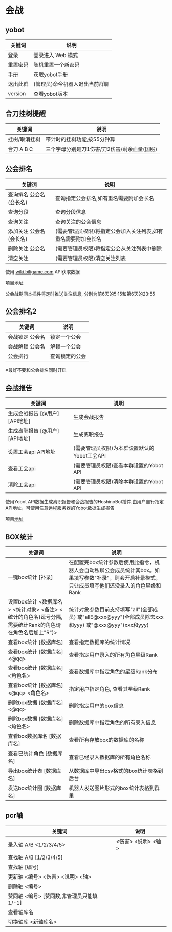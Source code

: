 # 会战

## yobot

| 关键词   | 说明                           |
| -------- | ------------------------------ |
| 登录     | 登录进入 Web 模式              |
| 重置密码 | 随机重置一个新密码             |
| 手册     | 获取yobot手册                  |
| 退出此群 | (管理员)命令机器人退出当前群聊 |
| version  | 查看yobot版本                  |

## 合刀挂树提醒

| 关键词        | 说明                                         |
| ------------- | -------------------------------------------- |
| 挂树/取消挂树 | 带计时的挂树功能,按55分钟算                  |
| 合刀 A B C    | 三个字母分别是刀1伤害/刀2伤害/剩余血量(国服) |


## 公会排名

| 关键词                   | 说明                                                         |
| ------------------------ | ------------------------------------------------------------ |
| 查询排名 公会名 (会长名) | 查询指定公会排名,如有重名需要附加会长名                      |
| 查询分段                 | 查询分段信息                                                 |
| 查询关注                 | 查询关注的公会信息                                           |
| 添加关注 公会名 (会长名) | (需要管理员权限)将指定公会加入关注列表,如有重名需要附加会长名 |
| 删除关注 公会名          | (需要管理员权限)将指定公会从关注列表中删除                   |
| 清空关注                 | (需要管理员权限)清空关注列表                                 |

使用 [wiki.biligame.com](https://wiki.biligame.com/pcr/团队战分数查询工具) API获取数据

项目[地址](https://github.com/zyujs/clanbattle_rank)

公会战期间本插件将定时推送关注信息, 分别为前6天的5:15和第6天的23:55


## 公会排名2

| 关键词          | 说明           |
| --------------- | -------------- |
| 会战锁定 公会名 | 锁定一个公会   |
| 会战解锁 公会名 | 解锁一个公会   |
| 公会排行        | 查询锁定的公会 |

※最好不要和公会排名同时开启

## 会战报告

| 关键词                         | 说明                                         |
| ------------------------------ | -------------------------------------------- |
| 生成会战报告 [@用户] [API地址] | 生成会战报告                                 |
| 生成离职报告 [@用户] [API地址] | 生成离职报告                                 |
| 设置工会api API地址            | (需要管理员权限)为本群设置默认的Yobot工会API |
| 查看工会api                    | (需要管理员权限)查看本群设置的Yobot API      |
| 清除工会api                    | (需要管理员权限)清除本群设置的Yobot API      |

使用Yobot API数据生成离职报告和会战报告的HoshinoBot插件,由用户自行指定API地址，可使用任意远程服务器的Yobot数据生成报告

项目[地址](https://github.com/zyujs/clanbattle_report)



## BOX统计

| 关键词                                                       | 说明                                                         |
| ------------------------------------------------------------ | ------------------------------------------------------------ |
| 一键box统计 [补录]                                           | 在配置完box统计参数后使用此指令，机器人会自动私聊公会成员统计其box。如果填写参数"补录"，则会开启补录模式，只让成员填写他们还没录入的角色星级和Rank |
| 设置box统计 <数据库名> <统计对象> <备注> <统计的角色名(逗号分隔,需要统计Rank的角色请在角色名后加上"R")> | 统计对象参数目前支持填写"all"(全部成员) 或"allE@xxx@yyy"(全部成员除去xxx和yyy) 或"@xxx@yyy"(xxx和yyy) |
| 查看box统计 [数据库名]                                       | 查看指定数据库的统计情况                                     |
| 查看box统计 [数据库名] <@qq>                                 | 查看指定用户录入的所有角色星级Rank                           |
| 查看box统计 [数据库名] <角色名>                              | 查看数据库中指定角色的星级Rank分布                           |
| 查看box统计 [数据库名] <@qq> <角色名>                        | 指定用户指定角色, 查看其星级Rank                             |
| 删除box数据 [数据库名] <@qq>                                 | 删除指定用户的box信息                                        |
| 删除box数据 [数据库名] <角色名>                              | 删除数据库中指定角色的所有录入信息                           |
| 查看box数据库名 [数据库名]                                   | 查看所有存放box的数据库的名称                                |
| 查看已统计角色 [数据库名]                                    | 查看已经录入数据库的所有角色名称                             |
| 导出box统计表 [数据库名]                                     | 从数据库中导出csv格式的box统计表格到后台                     |
| 发送box统计图 [数据库名]                                     | 机器人发送图片形式的box统计表格到群里                        |

## pcr轴

| 关键词                                    | 说明               |
| ----------------------------------------- | ------------------ |
| 录入轴  A/B <1/2/3/4/5>                   | <伤害> <说明> <轴> |
| 查找轴  A/B [1/2/3/4/5]                   |                    |
| 查找轴 [编号]                             |                    |
| 更新轴 <编号> <伤害> <说明> <轴>          |                    |
| 删除轴 <编号>                             |                    |
| 赞同轴 <编号> [赞同数,非管理员只能填1/-1] |                    |
| 查看轴库名                                |                    |
| 切换轴库 <新轴库名>                       |                    |

